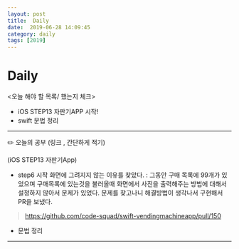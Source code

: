 ```yaml
---
layout: post
title:  Daily
date:  2019-06-28 14:09:45
category: daily
tags: [2019]
---
```


# Daily

<오늘 해야 할 목록/ 했는지 체크>

- iOS STEP13 자판기APP 시작!
- swift 문법 정리

------

✏️ 오늘의 공부 (링크 , 간단하게 적기)

(iOS STEP13 자판기App)

- step6 시작 
화면에 그려지지 않는 이유를 찾았다. : 그동안 구매 목록에 99개가 있었으며 구매목록에 있는것을 불러올때 화면에서 사진을 출력해주는 방법에 대해서 설정하지 않아서 문제가 있었다.
문제를 찾고나니 해결방법이 생각나서 구현해서 PR을 보냈다.
> https://github.com/code-squad/swift-vendingmachineapp/pull/150


- 문법 정리

------
